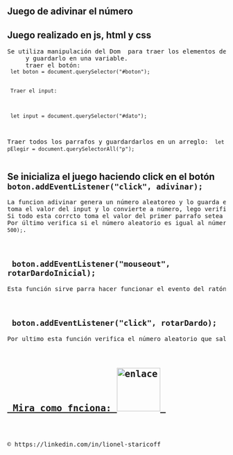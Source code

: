 ## Juego de adivinar el número
<h2> Juego  realizado en js, html y css </h2>
<pre>Se utiliza manipulación del Dom  para traer los elementos del HTML
     y guardarlo en una variable.
     traer el botón:
<code> let boton = document.querySelector("#boton"); </code>

     Traer el input:
<code> let input = document.querySelector("#dato"); </code>

   Traer todos los parrafos y guardardarlos en un arreglo:
<code> let pElegir = document.querySelectorAll("p"); </code>
</pre>
 
 <h2>Se inicializa el juego haciendo click en el botón <code> boton.addEventListener("click", adivinar); </code></h2>
 <pre>La funcion adivinar genera un número aleatoreo y lo guarda en la       variable <code>numeroRandom</code>,
toma el valor del input y lo convierte a número, lego verifica si el dato esta entre la lista del 1 al 10 con la funcion <code>verificarnumeros(dato)</code>.
Si todo esta corrcto toma el valor del primer parrafo setea sus valores por defecto y ejecuta la funcion <code>numeroAnimado();</code>. Esta funcion realiza una animacion colocando dentro des parrafo un conteo del 1 al 10 y regresa hasta el número realizado de forma aleatorea.
Por último verifica si el número aleatorio es igual al número colocado en el input y coloca en el segundo párrafo ganaste o perdiste según corresponda con un lapso temporal con la función <code>setTimeout("numeroAnimado()", 500);</code>.</pre>
 
<br>

<h2><code> boton.addEventListener("mouseout", rotarDardoInicial); </code> </h2>
<pre>Esta función sirve parra hacer funcionar el evento del ratón cuando sale fuera del botón y regresar la imagen del dardo al número inicial 1</pre>
  
<br>
<h2><code> boton.addEventListener("click", rotarDardo); </code></h2>
<pre>Por ultimo esta función verifica el número aleatorio que salio y cambia la clase de la imagen flecha para que la rote según el número<pre>

<h2><a href="https://www.youtube.com/watch?v=cfIPnYoEXNI"> Mira como fnciona: <img src="https://www.youtube.com/channel/UCI2D8NvLj-AChUOK1TlPtgg" alt="enlace a youtube" width="100" height="100"> </a></h2> 


<p>&copy https://linkedin.com/in/lionel-staricoff</p>
   